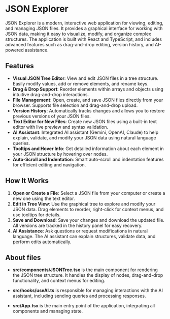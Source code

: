 # JSON Explorer

JSON Explorer is a modern, interactive web application for viewing, editing, and managing JSON files. It provides a graphical interface for working with JSON data, making it easy to visualize, modify, and organize complex structures. The application is built with React and TypeScript, and includes advanced features such as drag-and-drop editing, version history, and AI-powered assistance.

## Features

- **Visual JSON Tree Editor**: View and edit JSON files in a tree structure. Easily modify values, add or remove elements, and rename keys.
- **Drag & Drop Support**: Reorder elements within arrays and objects using intuitive drag-and-drop interactions.
- **File Management**: Open, create, and save JSON files directly from your browser. Supports file selection and drag-and-drop upload.
- **Version History**: Automatically tracks changes and allows you to restore previous versions of your JSON files.
- **Text Editor for New Files**: Create new JSON files using a built-in text editor with live preview and syntax validation.
- **AI Assistant**: Integrated AI assistant (Gemini, OpenAI, Claude) to help explain, validate, and modify your JSON data using natural language queries.
- **Tooltips and Hover Info**: Get detailed information about each element in your JSON structure by hovering over nodes.
- **Auto-Scroll and Indentation**: Smart auto-scroll and indentation features for efficient editing and navigation.

## How It Works

1. **Open or Create a File**: Select a JSON file from your computer or create a new one using the text editor.
2. **Edit in Tree View**: Use the graphical tree to explore and modify your JSON data. Drag elements to reorder, right-click for context menus, and use tooltips for details.
3. **Save and Download**: Save your changes and download the updated file. All versions are tracked in the history panel for easy recovery.
4. **AI Assistance**: Ask questions or request modifications in natural language. The AI assistant can explain structures, validate data, and perform edits automatically.

## About files

- **src/components/JSONTree.tsx** is the main component for rendering the JSON tree structure. It handles the display of nodes, drag-and-drop functionality, and context menus for editing.

- **src/hooks/useAI.ts** is responsible for managing interactions with the AI assistant, including sending queries and processing responses.

- **src/App.tsx** is the main entry point of the application, integrating all components and managing state.